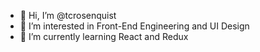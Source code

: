 - 👋 Hi, I’m @tcrosenquist
- 👀 I’m interested in Front-End Engineering and UI Design
- 🌱 I’m currently learning React and Redux



